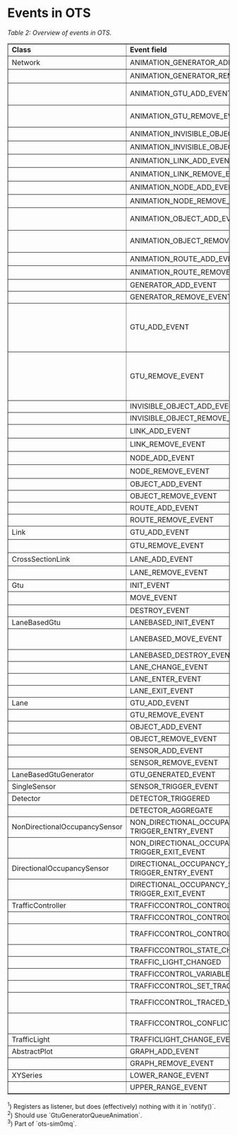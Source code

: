 # Events in OTS

_Table 2: Overview of events in OTS._
<table border="1" width="800px">
  <tr style="font-weight: bold"><td>Class</td><td>Event field</td><td>Listeners (excluding test code)</td><td>Used</td></tr>
  <tr><td>Network</td><td>ANIMATION_GENERATOR_ADD_EVENT</td><td>DefaultAnimationFactory<sup>1,2</sup></td><td>yes</td></tr>
  <tr><td></td><td>ANIMATION_GENERATOR_REMOVE_EVENT</td><td>DefaultAnimationFactory<sup>1,2</sup></td><td>yes</td></tr>
  <tr><td></td><td>ANIMATION_GTU_ADD_EVENT</td><td>DefaultAnimationFactory, NetworkAnimation<sup>1</sup></td><td>yes</td></tr>
  <tr><td></td><td>ANIMATION_GTU_REMOVE_EVENT</td><td>DefaultAnimationFactory, NetworkAnimation<sup>1</sup></td><td>yes</td></tr>
  <tr><td></td><td>ANIMATION_INVISIBLE_OBJECT_ADD_EVENT</td><td>NetworkAnimation<sup>1</sup></td><td>no</td></tr>
  <tr><td></td><td>ANIMATION_INVISIBLE_OBJECT_REMOVE_EVENT</td><td>NetworkAnimation<sup>1</sup></td><td>no</td></tr>
  <tr><td></td><td>ANIMATION_LINK_ADD_EVENT</td><td>NetworkAnimation<sup>1</sup></td><td>no</td></tr>
  <tr><td></td><td>ANIMATION_LINK_REMOVE_EVENT</td><td>NetworkAnimation<sup>1</sup></td><td>no</td></tr>
  <tr><td></td><td>ANIMATION_NODE_ADD_EVENT</td><td>NetworkAnimation<sup>1</sup></td><td>no</td></tr>
  <tr><td></td><td>ANIMATION_NODE_REMOVE_EVENT</td><td>NetworkAnimation<sup>1</sup></td><td>no</td></tr>
  <tr><td></td><td>ANIMATION_OBJECT_ADD_EVENT</td><td>DefaultAnimationFactory, NetworkAnimation<sup>1</sup></td><td>yes</td></tr>
  <tr><td></td><td>ANIMATION_OBJECT_REMOVE_EVENT</td><td>DefaultAnimationFactory, NetworkAnimation<sup>1</sup></td><td>yes</td></tr>
  <tr><td></td><td>ANIMATION_ROUTE_ADD_EVENT</td><td>NetworkAnimation<sup>1</sup></td><td>no</td></tr>
  <tr><td></td><td>ANIMATION_ROUTE_REMOVE_EVENT</td><td>NetworkAnimation<sup>1</sup></td><td>no</td></tr>
  <tr><td></td><td>GENERATOR_ADD_EVENT</td><td><i>not thrown</i></td><td>no</td></tr>
  <tr><td></td><td>GENERATOR_REMOVE_EVENT</td><td><i>not thrown</i></td><td>no</td></tr>
  <tr><td></td><td>GTU_ADD_EVENT</td><td>AbstractLaneBasedMoveChecker, Publisher<sup>3</sup>, NetworkModel, StochasticDistractionModel, RampMeteringDemo, OtsAnimationPanel</td><td>yes</td></tr>
  <tr><td></td><td>GTU_REMOVE_EVENT</td><td>AbstractLaneBasedMoveChecker, Publisher<sup>3</sup>, NetworkModel, StochasticDistractionModel, RampMeteringDemo, OtsAnimationPanel</td><td>yes</td></tr>
  <tr><td></td><td>INVISIBLE_OBJECT_ADD_EVENT</td><td></td><td>no</td></tr>
  <tr><td></td><td>INVISIBLE_OBJECT_REMOVE_EVENT</td><td></td><td>no</td></tr>
  <tr><td></td><td>LINK_ADD_EVENT</td><td>Publisher<sup>3</sup></td><td>yes</td></tr>
  <tr><td></td><td>LINK_REMOVE_EVENT</td><td>Publisher<sup>3</sup></td><td>yes</td></tr>
  <tr><td></td><td>NODE_ADD_EVENT</td><td>Publisher<sup>3</sup></td><td>yes</td></tr>
  <tr><td></td><td>NODE_REMOVE_EVENT</td><td>Publisher<sup>3</sup></td><td>yes</td></tr>
  <tr><td></td><td>OBJECT_ADD_EVENT</td><td></td><td>no</td></tr>
  <tr><td></td><td>OBJECT_REMOVE_EVENT</td><td></td><td>no</td></tr>
  <tr><td></td><td>ROUTE_ADD_EVENT</td><td></td><td>no</td></tr>
  <tr><td></td><td>ROUTE_REMOVE_EVENT</td><td></td><td>no</td></tr>
  <tr><td>Link</td><td>GTU_ADD_EVENT</td><td>Publisher<sup>3</sup></td><td>yes</td></tr>
  <tr><td></td><td>GTU_REMOVE_EVENT</td><td>Publisher<sup>3</sup></td><td>yes</td></tr>
  <tr><td>CrossSectionLink</td><td>LANE_ADD_EVENT</td><td>Publisher<sup>3</sup></td><td>yes</td></tr>
  <tr><td></td><td>LANE_REMOVE_EVENT</td><td>Publisher<sup>3</sup></td><td>yes</td></tr>
  <tr><td>Gtu</td><td>INIT_EVENT</td><td>StochasticDistractionModel</td><td>yes</td></tr>
  <tr><td></td><td>MOVE_EVENT</td><td>Publisher<sup>3</sup>, GtuTransceiver<sup>3</sup></td><td>yes</td></tr>
  <tr><td></td><td>DESTROY_EVENT</td><td></td><td>no</td></tr>  
  <tr><td>LaneBasedGtu</td><td>LANEBASED_INIT_EVENT</td><td></td><td>no</td></tr>
  <tr><td></td><td>LANEBASED_MOVE_EVENT</td><td>AbstractLaneBasedMoveChecker, RoadSampler</td><td>yes</td></tr>
  <tr><td></td><td>LANEBASED_DESTROY_EVENT</td><td></td><td>no</td></tr>
  <tr><td></td><td>LANE_CHANGE_EVENT</td><td>Conflict, StrategiesDemo</td><td>yes</td></tr>
  <tr><td></td><td>LANE_ENTER_EVENT</td><td><i>not thrown</i></td><td>no</td></tr>
  <tr><td></td><td>LANE_EXIT_EVENT</td><td><i>not thrown</i></td><td>no</td></tr>
  <tr><td>Lane</td><td>GTU_ADD_EVENT</td><td>RoadSampler, TrafficLightSensor</td><td>yes</td></tr>
  <tr><td></td><td>GTU_REMOVE_EVENT</td><td>RoadSampler, TrafficLightSensor</td><td>yes</td></tr>
  <tr><td></td><td>OBJECT_ADD_EVENT</td><td></td><td>no</td></tr>
  <tr><td></td><td>OBJECT_REMOVE_EVENT</td><td></td><td>no</td></tr>
  <tr><td></td><td>SENSOR_ADD_EVENT</td><td></td><td>no</td></tr>
  <tr><td></td><td>SENSOR_REMOVE_EVENT</td><td></td><td>no</td></tr>
  <tr><td>LaneBasedGtuGenerator</td><td>GTU_GENERATED_EVENT</td><td></td><td>no</td></tr>
  <tr><td>SingleSensor</td><td>SENSOR_TRIGGER_EVENT</td><td></td><td>no</td></tr>
  <tr><td>Detector</td><td>DETECTOR_TRIGGERED</td><td></td><td>no</td></tr>
  <tr><td></td><td>DETECTOR_AGGREGATE</td><td></td><td>no</td></tr>
  <tr><td>NonDirectionalOccupancySensor</td><td>NON_DIRECTIONAL_OCCUPANCY_SENSOR_ TRIGGER_ENTRY_EVENT</td><td>TrafficLightSensor, TrafCod, DetectrorImage, Variable</td><td>yes</td></tr>
  <tr><td></td><td>NON_DIRECTIONAL_OCCUPANCY_SENSOR_ TRIGGER_EXIT_EVENT</td><td>TrafficLightSensor, TrafCod, DetectrorImage, Variable</td><td>yes</td></tr>
  <tr><td>DirectionalOccupancySensor</td><td>DIRECTIONAL_OCCUPANCY_SENSOR_ TRIGGER_ENTRY_EVENT</td><td></td><td>no</td></tr>
  <tr><td></td><td>DIRECTIONAL_OCCUPANCY_SENSOR_ TRIGGER_EXIT_EVENT</td><td></td><td>no</td></tr>
  <tr><td>TrafficController</td><td>TRAFFICCONTROL_CONTROLLER_CREATED</td><td>AbstractTrafficController</td><td>yes</td></tr>
  <tr><td></td><td>TRAFFICCONTROL_CONTROLLER_EVALUATING</td><td>TrafCod, TrafCODModel</td><td>yes</td></tr>
  <tr><td></td><td>TRAFFICCONTROL_CONTROLLER_WARNING</td><td>TrafCodDemo2, TrafCod, TrafCODModel</td><td>yes</td></tr>
  <tr><td></td><td>TRAFFICCONTROL_STATE_CHANGED</td><td>TrafCodDemo2</td><td>yes</td></tr>
  <tr><td></td><td>TRAFFIC_LIGHT_CHANGED</td><td>TrafCod</td><td>yes</td></tr>
  <tr><td></td><td>TRAFFICCONTROL_VARIABLE_CREATED</td><td>TrafCodDemo2, TrafCod</td><td>yes</td></tr>
  <tr><td></td><td>TRAFFICCONTROL_SET_TRACING</td><td>TrafCod</td><td>yes</td></tr>
  <tr><td></td><td>TRAFFICCONTROL_TRACED_VARIABLE_UPDATED</td><td>TrafCodDemo2, TrafCODModel, Variable</td><td>yes</td></tr>
  <tr><td></td><td>TRAFFICCONTROL_CONFLICT_GROUP_CHANGED</td><td>TrafCodDemo2, TrafCODModel, TrafCod</td><td>yes</td></tr>
  <tr><td>TrafficLight</td><td>TRAFFICLIGHT_CHANGE_EVENT</td><td>AbtstractTrafficLight</td><td>yes</td></tr>
  <tr><td>AbstractPlot</td><td>GRAPH_ADD_EVENT</td><td><i>not thrown</i></td><td>no</td></tr>
  <tr><td></td><td>GRAPH_REMOVE_EVENT</td><td><i>not thrown</i></td><td>no</td></tr>
  <tr><td>XYSeries</td><td>LOWER_RANGE_EVENT</td><td><i>not thrown</i></td><td>no</td></tr>
  <tr><td></td><td>UPPER_RANGE_EVENT</td><td><i>not thrown</i></td><td>no</td></tr>
</table>
<sup>1</sup>) Registers as listener, but does (effectively) nothing with it in `notify()`.<br>
<sup>2</sup>) Should use `GtuGeneratorQueueAnimation`.<br>
<sup>3</sup>) Part of `ots-sim0mq`.